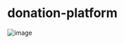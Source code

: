# donation-platform

![image](https://github.com/user-attachments/assets/0d0a9b12-a0c6-43dc-a656-b4ff05c792b3)
